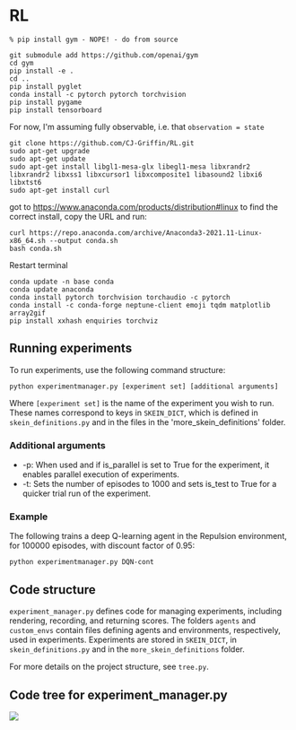# RL

```commandline
% pip install gym - NOPE! - do from source

git submodule add https://github.com/openai/gym
cd gym
pip install -e .
cd ..
pip install pyglet
conda install -c pytorch pytorch torchvision
pip install pygame
pip install tensorboard
```

For now, I'm assuming fully observable, i.e. that `observation = state`

```commandline
git clone https://github.com/CJ-Griffin/RL.git
sudo apt-get upgrade
sudo apt-get update
sudo apt-get install libgl1-mesa-glx libegl1-mesa libxrandr2 libxrandr2 libxss1 libxcursor1 libxcomposite1 libasound2 libxi6 libxtst6
sudo apt-get install curl
```

got to https://www.anaconda.com/products/distribution#linux to find the correct install, copy the URL and run:
```commandline
curl https://repo.anaconda.com/archive/Anaconda3-2021.11-Linux-x86_64.sh --output conda.sh
bash conda.sh
```
Restart terminal

```commandline
conda update -n base conda
conda update anaconda
conda install pytorch torchvision torchaudio -c pytorch
conda install -c conda-forge neptune-client emoji tqdm matplotlib array2gif
pip install xxhash enquiries torchviz
```
## Running experiments
To run experiments, use the following command structure:
```commandline
python experimentmanager.py [experiment set] [additional arguments]
```
Where `[experiment set]` is the name of the experiment you wish to run. These names correspond to keys in `SKEIN_DICT`, which is defined in `skein_definitions.py` and in the files in the 'more_skein_definitions' folder.

### Additional arguments
* -p: When used and if is_parallel is set to True for the experiment, it enables parallel execution of experiments.
* -t: Sets the number of episodes to 1000 and sets is_test to True for a quicker trial run of the experiment.

### Example
The following trains a deep Q-learning agent in the Repulsion environment, for 100000 episodes, with discount factor of 0.95:
```commandline
python experimentmanager.py DQN-cont
```
## Code structure
`experiment_manager.py` defines code for managing experiments, including rendering, recording, and returning scores. The folders `agents` and `custom_envs` contain files defining agents and environments, respectively, used in experiments. Experiments are stored in `SKEIN_DICT`, in `skein_definitions.py` and in the `more_skein_definitions` folder.

For more details on the project structure, see `tree.py`. 

## Code tree for experiment_manager.py

[![](https://mermaid.ink/img/pako:eNplkctuwjAQRX_F8ipIkA_IolJLoIWya3cEIcseh1HjceSHWgT8eyeQCqR6Zd0z546jnKT2BmQlbee_9UGFJD7rhgSf5y389BDQAaW9U6RaCGV_vEG0wimkstyJ2exJvBTzzWoyekMyL-IXDLz8SzmstyHT_gp2t7Tm9Gx9EJ1vUZ8X14H72nFqwVPLG-oxeoP6AbwWAchAENE7EDFlayd3-lYQ9CkTDBtapHZkS2YrNrUP5r850HVxXwgP-TtbKQcSIxKROyAKRUYg8bc4ldDTaKzZ2BQdKBaU6H2H-jgVY8ODGZGbwFrQiV_CDTGhjtcSOZUOuBUN_6bTkDQyHcBBIyu-GrAqd6mRDV14VOXkP46kZZVChqnMvVEJalRtUE5WVnURLr8vmqOk?type=png)](https://mermaid.live/edit#pako:eNplkctuwjAQRX_F8ipIkA_IolJLoIWya3cEIcseh1HjceSHWgT8eyeQCqR6Zd0z546jnKT2BmQlbee_9UGFJD7rhgSf5y389BDQAaW9U6RaCGV_vEG0wimkstyJ2exJvBTzzWoyekMyL-IXDLz8SzmstyHT_gp2t7Tm9Gx9EJ1vUZ8X14H72nFqwVPLG-oxeoP6AbwWAchAENE7EDFlayd3-lYQ9CkTDBtapHZkS2YrNrUP5r850HVxXwgP-TtbKQcSIxKROyAKRUYg8bc4ldDTaKzZ2BQdKBaU6H2H-jgVY8ODGZGbwFrQiV_CDTGhjtcSOZUOuBUN_6bTkDQyHcBBIyu-GrAqd6mRDV14VOXkP46kZZVChqnMvVEJalRtUE5WVnURLr8vmqOk)
